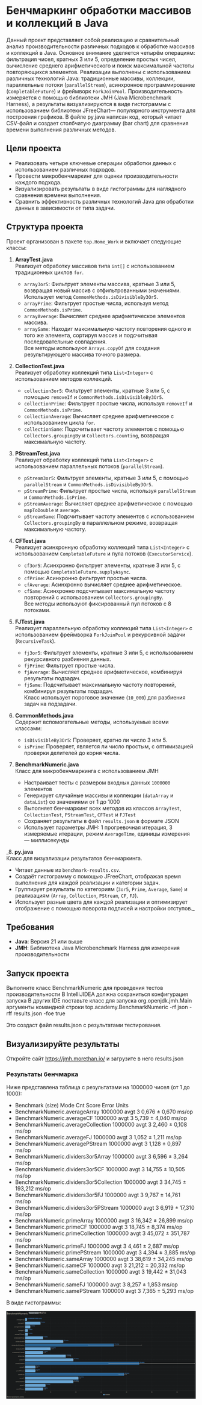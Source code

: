 # Бенчмаркинг обработки массивов и коллекций в Java

Данный проект представляет собой реализацию и сравнительный анализ производительности различных подходов к обработке массивов и коллекций в Java. Основное внимание уделяется четырём операциям: фильтрация чисел, кратных 3 или 5, определение простых чисел, вычисление среднего арифметического и поиск максимальной частоты повторяющихся элементов. Реализации выполнены с использованием различных технологий Java: традиционные массивы, коллекции, параллельные потоки (`parallelStream`), асинхронное программирование (`CompletableFuture`) и фреймворк `ForkJoinPool`. Производительность измеряется с помощью библиотеки JMH (Java Microbenchmark Harness), а результаты визуализируются в виде гистограммы с использованием библиотеки JFreeChart— популярного инструмента для построения графиков. В файле py.java написан код, который читает CSV-файл и создает столбчатую диаграмму (bar chart) для сравнения времени выполнения различных методов.

## Цели проекта

- Реализовать четыре ключевые операции обработки данных с использованием различных подходов.
- Провести микробенчмаркинг для оценки производительности каждого подхода.
- Визуализировать результаты в виде гистограммы для наглядного сравнения времени выполнения.
- Сравнить эффективность различных технологий Java для обработки данных в зависимости от типа задачи.

## Структура проекта

Проект организован в пакете `top.Home_Work` и включает следующие классы:

1. **ArrayTest.java**  
   Реализует обработку массивов типа `int[]` с использованием традиционных циклов `for`.

   - `array3or5`: Фильтрует элементы массива, кратные 3 или 5, возвращая новый массив с отфильтрованными значениями. Использует метод `CommonMethods.isDivisibleBy3Or5`.
   - `arrayPrime`: Фильтрует простые числа, используя метод `CommonMethods.isPrime`.
   - `arrayAverage`: Вычисляет среднее арифметическое элементов массива.
   - `arraySame`: Находит максимальную частоту повторения одного и того же элемента, сортируя массив и подсчитывая последовательные совпадения.  
     Все методы используют `Arrays.copyOf` для создания результирующего массива точного размера.

2. **CollectionTest.java**  
   Реализует обработку коллекций типа `List<Integer>` с использованием методов коллекций.

   - `collection3or5`: Фильтрует элементы, кратные 3 или 5, с помощью `removeIf` и `CommonMethods.isDivisibleBy3Or5`.
   - `collectionPrime`: Фильтрует простые числа, используя `removeIf` и `CommonMethods.isPrime`.
   - `collectionAverage`: Вычисляет среднее арифметическое с использованием цикла `for`.
   - `collectionSame`: Подсчитывает частоту элементов с помощью `Collectors.groupingBy` и `Collectors.counting`, возвращая максимальную частоту.

3. **PStreamTest.java**  
   Реализует обработку коллекций типа `List<Integer>` с использованием параллельных потоков (`parallelStream`).

   - `pStream3or5`: Фильтрует элементы, кратные 3 или 5, с помощью `parallelStream` и `CommonMethods.isDivisibleBy3Or5`.
   - `pStreamPrime`: Фильтрует простые числа, используя `parallelStream` и `CommonMethods.isPrime`.
   - `pStreamAverage`: Вычисляет среднее арифметическое с помощью `mapToDouble` и `average`.
   - `pStreamSame`: Подсчитывает частоту элементов с использованием `Collectors.groupingBy` в параллельном режиме, возвращая максимальную частоту.

4. **CFTest.java**  
   Реализует асинхронную обработку коллекций типа `List<Integer>` с использованием `CompletableFuture` и пула потоков (`ExecutorService`).

   - `cf3or5`: Асинхронно фильтрует элементы, кратные 3 или 5, с помощью `CompletableFuture.supplyAsync`.
   - `cfPrime`: Асинхронно фильтрует простые числа.
   - `cfAverage`: Асинхронно вычисляет среднее арифметическое.
   - `cfSame`: Асинхронно подсчитывает максимальную частоту повторений с использованием `Collectors.groupingBy`.  
     Все методы используют фиксированный пул потоков с 8 потоками.

5. **FJTest.java**  
   Реализует параллельную обработку коллекций типа `List<Integer>` с использованием фреймворка `ForkJoinPool` и рекурсивной задачи (`RecursiveTask`).

   - `fj3or5`: Фильтрует элементы, кратные 3 или 5, с использованием рекурсивного разбиения данных.
   - `fjPrime`: Фильтрует простые числа.
   - `fjAverage`: Вычисляет среднее арифметическое, комбинируя результаты подзадач.
   - `fjSame`: Подсчитывает максимальную частоту повторений, комбинируя результаты подзадач.  
     Класс использует пороговое значение (`10_000`) для разбиения задач на подзадачи.

6. **CommonMethods.java**  
   Содержит вспомогательные методы, используемые всеми классами:

   - `isDivisibleBy3Or5`: Проверяет, кратно ли число 3 или 5.
   - `isPrime`: Проверяет, является ли число простым, с оптимизацией проверки делителей до корня числа.

7. **BenchmarkNumeric.java**  
   Класс для микробенчмаркинга с использованием JMH

   - Настраивает тесты с размером входных данных `1000000` элементов
   - Генерирует случайные массивы и коллекции (`dataArray` и `dataList`) со значениями от 1 до 1000
   - Выполняет бенчмаркинг всех методов из классов `ArrayTest`, `CollectionTest`, `PStreamTest`, `CFTest` и `FJTest`
   - Сохраняет результаты в файл `results.json` в формате JSON
   - Использует параметры JMH: 1 прогревочная итерация, 3 измеряемые итерации, режим `AverageTime`, единицы измерения — миллисекунды

_8. **py.java**  
   Класс для визуализации результатов бенчмаркинга.
   - Читает данные из `benchmark-results.csv`.
   - Создаёт гистограмму с помощью JFreeChart, отображая время выполнения для каждой реализации и категории задач.
   - Группирует результаты по категориям (`3or5`, `Prime`, `Average`, `Same`) и реализациям (`Array`, `Collection`, `PStream`, `CF`, `FJ`).
   - Использует разные цвета для каждой реализации и оптимизирует отображение с помощью поворота подписей и настройки отступов._

## Требования

- **Java**: Версия 21 или выше
- **JMH**: Библиотека Java Microbenchmark Harness для измерения производительности 

## Запуск проекта
   Выполните класс BenchmarkNumeric для проведения тестов производительности
   В IntelliJIDEA должна сохраниться конфигурация запуска
   В других IDE поставьте класс для запуска
   org.openjdk.jmh.Main
   аргументы командной строки
   top.academy.BenchmarkNumeric -rf json -rff results.json -foe true

   Это создаст файл results.json с результатами тестирования.

## Визуализируйте результаты

Откройте сайт https://jmh.morethan.io/ и загрузите в него results.json

### Результаты бенчмарка

Ниже представлена таблица с результатами на 1000000 чисел (от 1 до 1000):

* Benchmark                                 (size)  Mode  Cnt   Score     Error  Units
* BenchmarkNumeric.averageArray            1000000  avgt    3   0,676 ±   0,670  ms/op
* BenchmarkNumeric.averageCF               1000000  avgt    3   5,739 ±   4,040  ms/op
* BenchmarkNumeric.averageCollection       1000000  avgt    3   2,460 ±   0,108  ms/op
* BenchmarkNumeric.averageFJ               1000000  avgt    3   1,052 ±   1,211  ms/op
* BenchmarkNumeric.averagePStream          1000000  avgt    3   1,128 ±   0,897  ms/op
* BenchmarkNumeric.dividers3or5Array       1000000  avgt    3   6,596 ±   3,264  ms/op
* BenchmarkNumeric.dividers3or5CF          1000000  avgt    3  14,755 ±  10,505  ms/op
* BenchmarkNumeric.dividers3or5Collection  1000000  avgt    3  34,745 ± 193,212  ms/op
* BenchmarkNumeric.dividers3or5FJ          1000000  avgt    3   9,767 ±  14,761  ms/op
* BenchmarkNumeric.dividers3or5PStream     1000000  avgt    3   6,919 ±  17,310  ms/op
* BenchmarkNumeric.primeArray              1000000  avgt    3  16,342 ±  26,899  ms/op
* BenchmarkNumeric.primeCF                 1000000  avgt    3  18,745 ±   8,374  ms/op
* BenchmarkNumeric.primeCollection         1000000  avgt    3  45,072 ± 351,787  ms/op
* BenchmarkNumeric.primeFJ                 1000000  avgt    3   4,461 ±   2,687  ms/op
* BenchmarkNumeric.primePStream            1000000  avgt    3   4,394 ±   3,885  ms/op
* BenchmarkNumeric.sameArray               1000000  avgt    3  38,619 ±  34,245  ms/op
* BenchmarkNumeric.sameCF                  1000000  avgt    3  21,212 ±  20,332  ms/op
* BenchmarkNumeric.sameCollection          1000000  avgt    3  19,442 ±  31,043  ms/op
* BenchmarkNumeric.sameFJ                  1000000  avgt    3   8,257 ±   1,853  ms/op
* BenchmarkNumeric.samePStream             1000000  avgt    3   7,365 ±   5,293  ms/op

В виде гистограммы:

![График времени выполнения](/img/i3_10105F_(4_cores,8_logical).png)